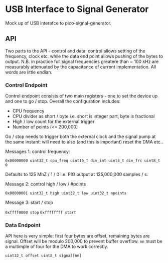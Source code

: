 # USB Interface to Signal Generator

Mock up of USB interafce to pico-signal-generator.

## API

Two parts to the API - control and data: control allows setting of the frequency, clock etc. while the data end point allows pushing of the bytes to output. N.B. in practice full signal frequencies greatere than ~ 100 kHz are measurably attenuated by the capacitance of current implementation. All words are little endian.

### Control Endpoint

Control endpoint consists of two main registers - one to set the device up and one to go / stop. Overall the configuration includes:

- CPU frequency
- CPU divider as short / byte i.e. short is integer part, byte is fractional
- High / low count for the external trigger
- Number of points (<= 200,000)

Go / stop needs to trigger both the external clock and the signal pump at the same instant: will need to also (and this is important) reset the DMA etc..

Messages 1: control frequency:

`0x00000000 uint32_t cpu_freq uint16_t div_int uint8_t div_frc uint8_t 0`

Defaults to 125 MhZ / 1 / 0 i.e. PIO output at 125,000,000 samples / s.

Message 2: control high / low / #points

`0x00000001 uint32_t high uint32_t low uint32_t npoints`

Message 3: start / stop

`0xffff0000 stop`
`0xffffffff start`

### Data Endpoint

API here is very simple: first four bytes are offset, remaining bytes are signal. Offset will be modulo 200,000 to prevent buffer overflow. `nn` must be a multimple of four for the DMA to work correctly.

`uint32_t offset uint8_t signal[nn]`
